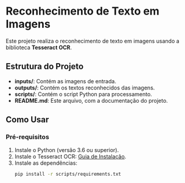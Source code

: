 # Reconhecimento de Texto em Imagens

Este projeto realiza o reconhecimento de texto em imagens usando a biblioteca **Tesseract OCR**.

## Estrutura do Projeto

- **inputs/**: Contém as imagens de entrada.
- **outputs/**: Contém os textos reconhecidos das imagens.
- **scripts/**: Contém o script Python para processamento.
- **README.md**: Este arquivo, com a documentação do projeto.

## Como Usar

### Pré-requisitos
1. Instale o Python (versão 3.6 ou superior).
2. Instale o Tesseract OCR: [Guia de Instalação](https://github.com/tesseract-ocr/tesseract).
3. Instale as dependências:
   ```bash
   pip install -r scripts/requirements.txt